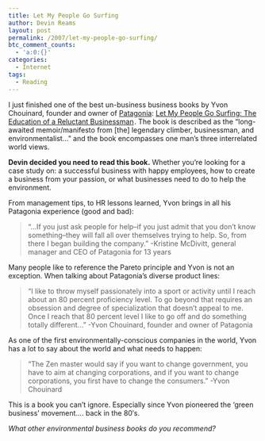 ```yaml
---
title: Let My People Go Surfing
author: Devin Reams
layout: post
permalink: /2007/let-my-people-go-surfing/
btc_comment_counts:
  - 'a:0:{}'
categories:
  - Internet
tags:
  - Reading
---
```

I just finished one of the best un-business business books by Yvon Chouinard, founder and owner of [Patagonia][1]: <span class="highlight"><a href="http://www.amazon.com/gp/product/0143037838?ie=UTF8&#038;tag=devinreamscom-20&#038;linkCode=as2&#038;camp=1789&#038;creative=9325&#038;creativeASIN=0143037838">Let My People Go Surfing: The Education of a Reluctant Businessman</a><img src="http://www.assoc-amazon.com/e/ir?t=devinreamscom-20&#038;l=as2&#038;o=1&#038;a=0143037838" width="1" height="1" border="0" alt="" style="border:none !important; margin:0px !important;" /></span>. The book is described as the &#8220;long-awaited memoir/manifesto from [the] legendary climber, businessman, and environmentalist&#8230;&#8221; and the book encompasses one man&#8217;s three interrelated world views.

**<span class="highlight">Devin decided you need to read this book.</span>** Whether you&#8217;re looking for a case study on: a successful business with happy employees, how to create a business from your passion, or what businesses need to do to help the environment.

From management tips, to HR lessons learned, Yvon brings in all his Patagonia experience (good and bad):

> &#8220;&#8230;If you just ask people for help&#8211;if you just admit that you don&#8217;t know something&#8211;they will fall all over themselves trying to help. So, from there I began building the company.&#8221; -Kristine McDivitt, general manager and CEO of Patagonia for 13 years

Many people like to reference the Pareto principle and Yvon is not an exception. When talking about Patagonia&#8217;s diverse product lines:

> &#8220;I like to throw myself passionately into a sport or activity until I reach about an 80 percent proficiency level. <span class="highlight">To go beyond that requires an obsession and degree of specialization that doesn&#8217;t appeal to me.</span> Once I reach that 80 percent level I like to go off and do something totally different&#8230;&#8221; -Yvon Chouinard, founder and owner of Patagonia

As one of the first environmentally-conscious companies in the world, Yvon has a lot to say about the world and what needs to happen:

> &#8220;The Zen master would say if you want to change government, you have to aim at changing corporations, and if you want to change corporations, <span class="highlight">you first have to change the consumers</span>.&#8221; -Yvon Chouinard

This is a book you can&#8217;t ignore. Especially since Yvon pioneered the &#8216;green business&#8217; movement&#8230;. back in the 80&#8242;s.

*What other environmental business books do you recommend?*

 [1]: http://www.patagonia.com/